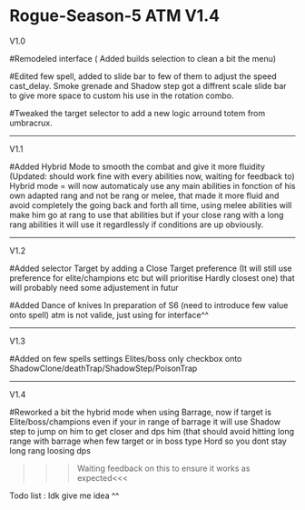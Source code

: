 # Rogue-Season-5 ATM V1.4

V1.0

#Remodeled interface ( Added builds selection to clean a bit the menu)

#Edited few spell, added to slide bar to few of them to adjust the speed cast_delay.
Smoke grenade and Shadow step got a diffrent scale slide bar to give more space to custom his use in the rotation combo.

#Tweaked the target selector to add a new logic arround totem from umbracrux.

---------------------------------------------------------------------------------------------------------------------------------------------------

V1.1

#Added Hybrid Mode to smooth the combat and give it more fluidity (Updated: should work fine with every abilities now, waiting for feedback to)
Hybrid mode = will now automaticaly use any main abilities in fonction of his own adapted rang and not be rang or melee, that made it more fluid and avoid completely the going back and forth all time, using melee abilities will make him go at rang to use that abilities but if your close rang with a long rang abilities it will use it regardlessly if conditions are up obviously.

----------------------------------------------------------------------------------------------------------------------------------------------------

V1.2

#Added selector Target by adding a Close Target preference (It will still use preference for elite/champions etc but will prioritise Hardly closest one) that will probably need some adjustement in futur

#Added Dance of knives In preparation of S6 (need to introduce few value onto spell) atm is not valide, just using for interface^^

----------------------------------------------------------------------------------------------------------------------------------------------------

V1.3

#Added on few spells settings Elites/boss only checkbox onto ShadowClone/deathTrap/ShadowStep/PoisonTrap

----------------------------------------------------------------------------------------------------------------------------------------------------

V1.4

#Reworked a bit the hybrid mode when using Barrage, now if target is Elite/boss/champions even if your in range of barrage it will use Shadow step to jump on him to get closer and dps him (that should avoid hitting long range with barrage when few target or in boss type Hord so you dont stay long rang loosing dps
>>>Waiting feedback on this to ensure it works as expected<<<


Todo list : Idk give me idea ^^ 




